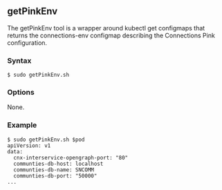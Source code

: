 ## getPinkEnv

The getPinkEnv tool is a wrapper around kubectl get configmaps that returns the connections-env configmap describing the 
Connections Pink configuration.

### Syntax

```Shell
$ sudo getPinkEnv.sh
```

### Options

None.

### Example

```Shell
$ sudo getPinkEnv.sh $pod
apiVersion: v1
data:
  cnx-interservice-opengraph-port: "80"
  communties-db-host: localhost
  communties-db-name: SNCOMM
  communties-db-port: "50000"
...
```